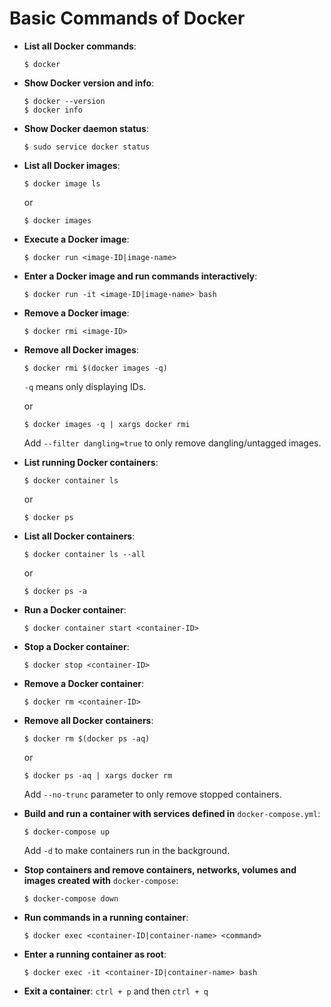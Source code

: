 # Basic Commands of Docker

* **List all Docker commands**:

  ```console
  $ docker
  ```

* **Show Docker version and info**:

  ```console
  $ docker --version
  $ docker info
  ```

* **Show Docker daemon status**:

  ```console
  $ sudo service docker status
  ```

* **List all Docker images**:

  ```console
  $ docker image ls
  ```
  
  or
  
  ```console
  $ docker images
  ```

* **Execute a Docker image**:

  ```console
  $ docker run <image-ID|image-name>
  ```
  
* **Enter a Docker image and run commands interactively**:

  ```console
  $ docker run -it <image-ID|image-name> bash
  ```

* **Remove a Docker image**:

  ```console
  $ docker rmi <image-ID>
  ```

* **Remove all Docker images**:

  ```console
  $ docker rmi $(docker images -q)
  ```

  `-q` means only displaying IDs.

  or 

  ```console
  $ docker images -q | xargs docker rmi
  ```

  Add `--filter dangling=true` to only remove dangling/untagged images.

* **List running Docker containers**:

  ```console
  $ docker container ls
  ```

  or

  ```console
  $ docker ps
  ```

* **List all Docker containers**:

  ```console
  $ docker container ls --all
  ```

  or

  ```console
  $ docker ps -a
  ```
  
* **Run a Docker container**:

   ```console
   $ docker container start <container-ID>
   ```

* **Stop a Docker container**:

  ```console
  $ docker stop <container-ID>
  ```

* **Remove a Docker container**:

  ```console
  $ docker rm <container-ID>
  ```

* **Remove all Docker containers**:

  ```console
  $ docker rm $(docker ps -aq)
  ```

  or

  ```console
  $ docker ps -aq | xargs docker rm
  ```

  Add `--no-trunc` parameter to only remove stopped containers.
  
* **Build and run a container with services defined in** `docker-compose.yml`:

  ```console
  $ docker-compose up
  ```
  
  Add `-d` to make containers run in the background.
  
* **Stop containers and remove containers, networks, volumes and images created with** `docker-compose`:

  ```console
  $ docker-compose down
  ```

* **Run commands in a running container**:

  ```console
  $ docker exec <container-ID|container-name> <command>
  ```

* **Enter a running container as root**: 

  ```console
  $ docker exec -it <container-ID|container-name> bash
  ```

* **Exit a container**: `ctrl + p` and then `ctrl + q`
